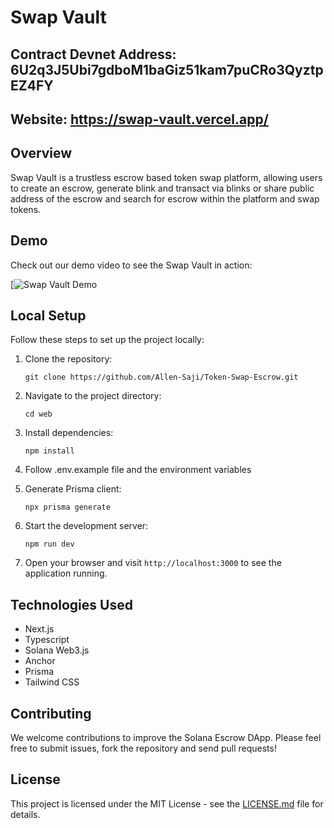 # Swap Vault

## Contract Devnet Address: 6U2q3J5Ubi7gdboM1baGiz51kam7puCRo3QyztpEZ4FY

## Website: https://swap-vault.vercel.app/

## Overview

Swap Vault is a trustless escrow based token swap platform, allowing users to create an escrow, generate blink and transact via blinks or share public address of the escrow and search for escrow within the platform and swap tokens.

## Demo

Check out our demo video to see the Swap Vault in action:

[![Swap Vault Demo](https://www.loom.com/share/2c7cfb0b1c564bf59250ec60cf61a0d9?sid=9d1a8027-a7b8-4ab1-a8ed-50eddf4dbc97)

## Local Setup

Follow these steps to set up the project locally:

1. Clone the repository:

   ```
   git clone https://github.com/Allen-Saji/Token-Swap-Escrow.git
   ```

2. Navigate to the project directory:

   ```
   cd web
   ```

3. Install dependencies:

   ```
   npm install
   ```

4. Follow .env.example file and the environment variables

5. Generate Prisma client:

   ```
   npx prisma generate
   ```

6. Start the development server:

   ```
   npm run dev
   ```

7. Open your browser and visit `http://localhost:3000` to see the application running.

## Technologies Used

- Next.js
- Typescript
- Solana Web3.js
- Anchor
- Prisma
- Tailwind CSS

## Contributing

We welcome contributions to improve the Solana Escrow DApp. Please feel free to submit issues, fork the repository and send pull requests!

## License

This project is licensed under the MIT License - see the [LICENSE.md](LICENSE.md) file for details.
